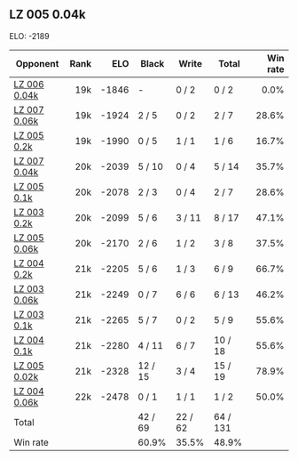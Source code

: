 ## LZ 005 0.04k ##

ELO: -2189

Opponent | Rank | ELO | Black | Write | Total | Win rate
---------|-----:|----:|-------|-------|-------|-------:
[LZ 006 0.04k](LZ%20006%200.04k.md) | 19k | -1846 | - | 0 / 2 | 0 / 2 | 0.0%
[LZ 007 0.06k](LZ%20007%200.06k.md) | 19k | -1924 | 2 / 5 | 0 / 2 | 2 / 7 | 28.6%
[LZ 005 0.2k](LZ%20005%200.2k.md) | 19k | -1990 | 0 / 5 | 1 / 1 | 1 / 6 | 16.7%
[LZ 007 0.04k](LZ%20007%200.04k.md) | 20k | -2039 | 5 / 10 | 0 / 4 | 5 / 14 | 35.7%
[LZ 005 0.1k](LZ%20005%200.1k.md) | 20k | -2078 | 2 / 3 | 0 / 4 | 2 / 7 | 28.6%
[LZ 003 0.2k](LZ%20003%200.2k.md) | 20k | -2099 | 5 / 6 | 3 / 11 | 8 / 17 | 47.1%
[LZ 005 0.06k](LZ%20005%200.06k.md) | 20k | -2170 | 2 / 6 | 1 / 2 | 3 / 8 | 37.5%
[LZ 004 0.2k](LZ%20004%200.2k.md) | 21k | -2205 | 5 / 6 | 1 / 3 | 6 / 9 | 66.7%
[LZ 003 0.06k](LZ%20003%200.06k.md) | 21k | -2249 | 0 / 7 | 6 / 6 | 6 / 13 | 46.2%
[LZ 003 0.1k](LZ%20003%200.1k.md) | 21k | -2265 | 5 / 7 | 0 / 2 | 5 / 9 | 55.6%
[LZ 004 0.1k](LZ%20004%200.1k.md) | 21k | -2280 | 4 / 11 | 6 / 7 | 10 / 18 | 55.6%
[LZ 005 0.02k](LZ%20005%200.02k.md) | 21k | -2328 | 12 / 15 | 3 / 4 | 15 / 19 | 78.9%
[LZ 004 0.06k](LZ%20004%200.06k.md) | 22k | -2478 | 0 / 1 | 1 / 1 | 1 / 2 | 50.0%
Total | | | 42 / 69 | 22 / 62 | 64 / 131 | 
Win rate| | | 60.9% | 35.5% | 48.9% | 
